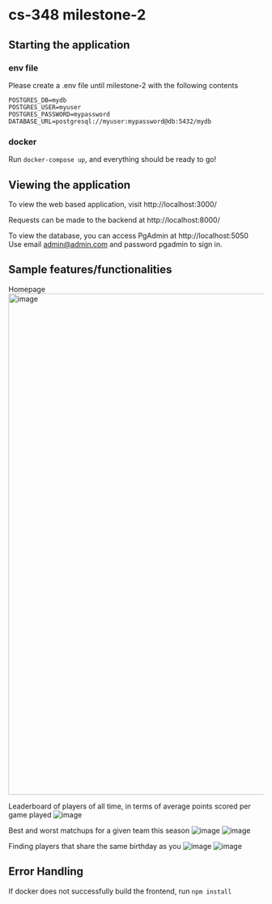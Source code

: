 # cs-348 milestone-2

## Starting the application

### env file
Please create a .env file until milestone-2 with the following contents
```
POSTGRES_DB=mydb
POSTGRES_USER=myuser
POSTGRES_PASSWORD=mypassword
DATABASE_URL=postgresql://myuser:mypassword@db:5432/mydb
```

### docker
Run `docker-compose up`, and everything should be ready to go!

## Viewing the application
To view the web based application, visit http://localhost:3000/

Requests can be made to the backend at http://localhost:8000/

To view the database, you can access PgAdmin at http://localhost:5050
Use email admin@admin.com and password pgadmin to sign in.

## Sample features/functionalities
Homepage
<img width="991" alt="image" src="https://github.com/user-attachments/assets/4f466075-2cb1-4bd0-841a-36e7cc434c28" />

Leaderboard of players of all time, in terms of average points scored per game played
![image](https://github.com/user-attachments/assets/7f524516-873c-45fb-a23a-6c2c0611d7dd)


Best and worst matchups for a given team this season
![image](https://github.com/user-attachments/assets/a29dcd27-3634-4a16-b322-7fcd011c5478)
![image](https://github.com/user-attachments/assets/5fffb156-c034-4602-9d31-e177398d7d8c)


Finding players that share the same birthday as you
![image](https://github.com/user-attachments/assets/4657e57a-a500-4fff-851b-b9fc58711f89)
![image](https://github.com/user-attachments/assets/c67ac2fa-4c2d-4752-9ed4-8f8515f4812a)


## Error Handling
If docker does not successfully build the frontend, run `npm install`
